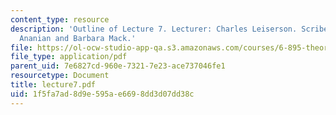 ```yaml
---
content_type: resource
description: 'Outline of Lecture 7. Lecturer: Charles Leiserson. Scribe: C. Scott
  Ananian and Barbara Mack.'
file: https://ol-ocw-studio-app-qa.s3.amazonaws.com/courses/6-895-theory-of-parallel-systems-sma-5509-fall-2003/1f5fa7ad8d9e595ae6698dd3d07dd38c_lecture7.pdf
file_type: application/pdf
parent_uid: 7e6827cd-960e-7321-7e23-ace737046fe1
resourcetype: Document
title: lecture7.pdf
uid: 1f5fa7ad-8d9e-595a-e669-8dd3d07dd38c
---
```

